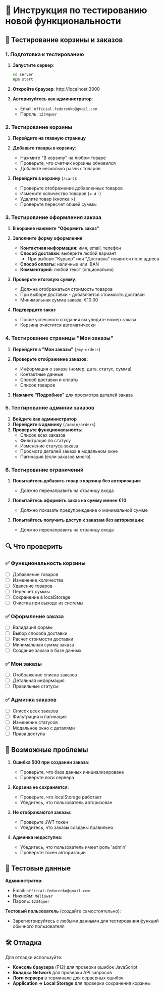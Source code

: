 # 🧪 Инструкция по тестированию новой функциональности

## 🛒 Тестирование корзины и заказов

### 1. Подготовка к тестированию

1. **Запустите сервер**:

   ```bash
   cd server
   npm start
   ```

2. **Откройте браузер**: http://localhost:3000

3. **Авторизуйтесь как администратор**:
   - Email: `official.fedorenko@gmail.com`
   - Пароль: `1234qwer`

### 2. Тестирование корзины

1. **Перейдите на главную страницу**
2. **Добавьте товары в корзину**:

   - Нажмите "В корзину" на любом товаре
   - Проверьте, что счетчик корзины обновился
   - Добавьте несколько разных товаров

3. **Перейдите в корзину** (`/cart`):
   - Проверьте отображение добавленных товаров
   - Измените количество товаров (+ и -)
   - Удалите товар (кнопка ×)
   - Проверьте пересчет общей суммы

### 3. Тестирование оформления заказа

1. **В корзине нажмите "Оформить заказ"**
2. **Заполните форму оформления**:

   - **Контактная информация**: имя, email, телефон
   - **Способ доставки**: выберите любой вариант
     - При выборе "Курьер" или "Доставка" появится поле адреса
   - **Способ оплаты**: наличные или IBAN
   - **Комментарий**: любой текст (опционально)

3. **Проверьте итоговую сумму**:

   - Должна отображаться стоимость товаров
   - При выборе доставки - добавляется стоимость доставки
   - Минимальная сумма заказа: €10.00

4. **Подтвердите заказ**
   - После успешного создания вы увидите номер заказа
   - Корзина очистится автоматически

### 4. Тестирование страницы "Мои заказы"

1. **Перейдите в "Мои заказы"** (`/my-orders`)
2. **Проверьте отображение заказов**:

   - Информация о заказе (номер, дата, статус, сумма)
   - Контактные данные
   - Способ доставки и оплаты
   - Список товаров

3. **Нажмите "Подробнее"** для просмотра деталей заказа

### 5. Тестирование админки заказов

1. **Войдите как администратор**
2. **Перейдите в админку** (`/admin/orders`)
3. **Проверьте функциональность**:
   - Список всех заказов
   - Фильтрация по статусу
   - Изменение статуса заказа
   - Просмотр деталей заказа в модальном окне
   - Пагинация (если заказов много)

### 6. Тестирование ограничений

1. **Попытайтесь добавить товар в корзину без авторизации**:

   - Должно перенаправить на страницу входа

2. **Попытайтесь оформить заказ на сумму менее €10**:

   - Должно показать предупреждение о минимальной сумме

3. **Попытайтесь получить доступ к заказам без авторизации**:
   - Должно перенаправить на страницу входа

## 🔍 Что проверить

### ✅ Функциональность корзины

- [ ] Добавление товаров
- [ ] Изменение количества
- [ ] Удаление товаров
- [ ] Пересчет суммы
- [ ] Сохранение в localStorage
- [ ] Очистка при выходе из системы

### ✅ Оформление заказа

- [ ] Валидация формы
- [ ] Выбор способа доставки
- [ ] Расчет стоимости доставки
- [ ] Минимальная сумма заказа
- [ ] Создание заказа в базе данных

### ✅ Мои заказы

- [ ] Отображение списка заказов
- [ ] Детальная информация
- [ ] Правильные статусы

### ✅ Админка заказов

- [ ] Список всех заказов
- [ ] Фильтрация и пагинация
- [ ] Изменение статусов
- [ ] Модальное окно с деталями
- [ ] Права доступа

## 🚨 Возможные проблемы

1. **Ошибка 500 при создании заказа**:

   - Проверьте, что база данных инициализирована
   - Проверьте логи сервера

2. **Корзина не сохраняется**:

   - Проверьте, что localStorage работает
   - Убедитесь, что пользователь авторизован

3. **Не отображаются заказы**:

   - Проверьте JWT токен
   - Убедитесь, что заказы созданы правильно

4. **Админка недоступна**:
   - Убедитесь, что пользователь имеет роль 'admin'
   - Проверьте токен авторизации

## 📝 Тестовые данные

**Администратор**:

- Email: `official.fedorenko@gmail.com`
- Никнейм: `Meliowar`
- Пароль: `1234qwer`

**Тестовый пользователь** (создайте самостоятельно):

- Зарегистрируйтесь с любыми данными для тестирования функций обычного пользователя

## 🛠️ Отладка

Для отладки используйте:

- **Консоль браузера** (F12) для проверки ошибок JavaScript
- **Вкладка Network** для проверки API запросов
- **Логи сервера** в терминале для серверных ошибок
- **Application → Local Storage** для проверки сохранения корзины

